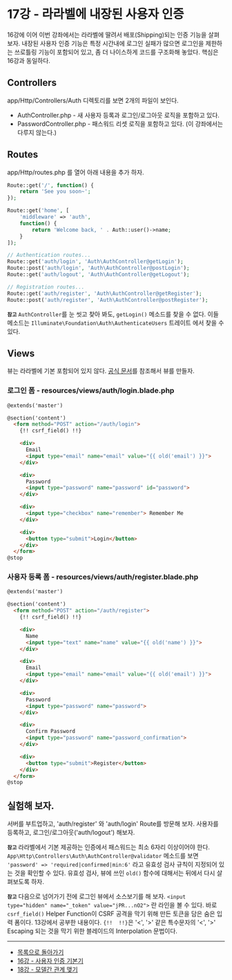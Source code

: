 # 17강 - 라라벨에 내장된 사용자 인증

16강에 이어 이번 강좌에서는 라라벨에 딸려서 배포(Shipping)되는 인증 기능을 살펴 보자. 내장된 사용자 인증 기능은 특정 시간내에 로그인 실패가 많으면 로그인을 제한하는 쓰로틀링 기능이 포함되어 있고, 좀 더 나이스하게 코드를 구조화해 놓았다. 핵심은 16강과 동일하다.

## Controllers

app/Http/Controllers/Auth 디렉토리를 보면 2개의 파일이 보인다.
- AuthController.php - 새 사용자 등록과 로그인/로그아웃 로직을 포함하고 있다.
- PasswordController.php - 패스워드 리셋 로직을 포함하고 있다. (이 강좌에서는 다루지 않는다.)

## Routes

app/Http/routes.php 를 열어 아래 내용을 추가 하자.

```php
Route::get('/', function() {
    return 'See you soon~';
});

Route::get('home', [
    'middleware' => 'auth',
    function() {
        return 'Welcome back, ' . Auth::user()->name;
    }
]);

// Authentication routes...
Route::get('auth/login', 'Auth\AuthController@getLogin');
Route::post('auth/login', 'Auth\AuthController@postLogin');
Route::get('auth/logout', 'Auth\AuthController@getLogout');

// Registration routes...
Route::get('auth/register', 'Auth\AuthController@getRegister');
Route::post('auth/register', 'Auth\AuthController@postRegister');
```

**`참고`** `AuthController`를 눈 씻고 찾아 봐도, `getLogin()` 메소드를 찾을 수 없다. 이들 메소드는 `Illuminate\Foundation\Auth\AuthenticateUsers` 트레이트 에서 찾을 수 있다.

## Views

뷰는 라라벨에 기본 포함되어 있지 않다. [공식 문서](http://laravel.com/docs/authentication#included-views)를 참조해서 뷰를 만들자.

### 로그인 폼 - resources/views/auth/login.blade.php

```html
@extends('master')

@section('content')
  <form method="POST" action="/auth/login">
    {!! csrf_field() !!}

    <div>
      Email
      <input type="email" name="email" value="{{ old('email') }}">
    </div>

    <div>
      Password
      <input type="password" name="password" id="password">
    </div>

    <div>
      <input type="checkbox" name="remember"> Remember Me
    </div>

    <div>
      <button type="submit">Login</button>
    </div>
  </form>
@stop
```

### 사용자 등록 폼 - resources/views/auth/register.blade.php

```html
@extends('master')

@section('content')
  <form method="POST" action="/auth/register">
    {!! csrf_field() !!}

    <div>
      Name
      <input type="text" name="name" value="{{ old('name') }}">
    </div>

    <div>
      Email
      <input type="email" name="email" value="{{ old('email') }}">
    </div>

    <div>
      Password
      <input type="password" name="password">
    </div>

    <div>
      Confirm Password
      <input type="password" name="password_confirmation">
    </div>

    <div>
      <button type="submit">Register</button>
    </div>
  </form>
@stop
```

## 실험해 보자.

서버를 부트업하고, 'auth/register' 와 'auth/login' Route를 방문해 보자. 사용자를 등록하고, 로그인/로그아웃('auth/logout') 해보자.

**`참고`** 라라벨에서 기본 제공하는 인증에서 패스워드는 최소 6자리 이상이어야 한다. `App\Http\Controllers\Auth\AuthController@validator` 메소드를 보면 `'password' => 'required|confirmed|min:6'` 라고 유효성 검사 규칙이 지정되어 있는 것을 확인할 수 있다. 유효성 검사, 뷰에 쓰인 `old()` 함수에 대해서는 뒤에서 다시 살펴보도록 하자.

**`참고`** 다음으로 넘어가기 전에 로그인 뷰에서 소스보기를 해 보자. `<input type="hidden" name="_token" value="jPR...nO2">` 란 라인을 볼 수 있다. 바로 `csrf_field()` Helper Function이 CSRF 공격을 막기 위해 만든 토큰을 담은 숨은 입력 폼이다. 13강에서 공부한 내용이다. `{!!  !!}`은 '<', '>' 같은 특수문자의 '&lt;', '&gt;' Escaping 되는 것을 막기 위한 블레이드의 Interpolation 문법이다.
<!--@start-->
---

- [목록으로 돌아가기](../readme.md)
- [16강 - 사용자 인증 기본기](16-authentication.md)
- [18강 - 모델간 관계 맺기](18-eloquent-relationships.md)
<!--@end-->

